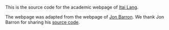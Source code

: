 This is the source code for the academic webpage of [Itai Lang](https://itailang.github.io/).

The webpage was adapted from the webpage of [Jon Barron](https://jonbarron.info/). We thank Jon Barron for sharing his [source code](https://github.com/jonbarron/website/). 